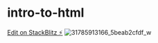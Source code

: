 # intro-to-html

[Edit on StackBlitz ⚡️](https://stackblitz.com/edit/js-ij1dc8)
![31785913166_5beab2cfdf_w](https://user-images.githubusercontent.com/72268266/218285073-6f02e20f-dafa-446f-8d80-790cecf8d3c5.jpg)
